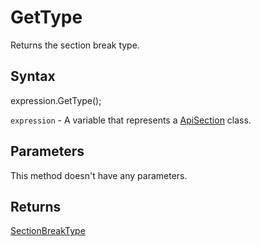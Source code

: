 # GetType

Returns the section break type.

## Syntax

expression.GetType();

`expression` - A variable that represents a [ApiSection](../ApiSection.md) class.

## Parameters

This method doesn't have any parameters.

## Returns

[SectionBreakType](../../Enumeration/SectionBreakType.md)